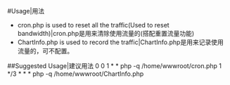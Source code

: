 #Usage|用法
* cron.php is used to reset all the traffic(Used to reset bandwidth)|cron.php是用来清除使用流量的(搭配重置流量功能)
* ChartInfo.php is used to record the traffic|ChartInfo.php是用来记录使用流量的，可不配置。

##Suggested Usage|建议用法
0 0 1 * * php -q /home/wwwroot/cron.php
1 */3 * * * php -q /home/wwwroot/ChartInfo.php